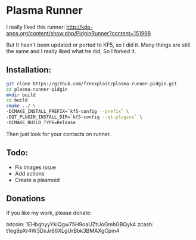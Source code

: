# Plasma Runner 

I really liked this runner:
http://kde-apps.org/content/show.php/PidginRunner?content=151998

But It hasn't been updated or ported to KF5, so I did it. Many things 
are still the same and I really liked what he did, So I forked it.


## Installation:


```sh
git clone https://github.com/freexploit/plasma-runner-pidgin.git
cd plasma-runner-pidgin
mkdir build
cd build
cmake ../ \
-DCMAKE_INSTALL_PREFIX=`kf5-config --prefix` \
-DQT_PLUGIN_INSTALL_DIR=`kf5-config --qt-plugins` \
-DCMAKE_BUILD_TYPE=Release
```

Then just look for your contacts on runner.


## Todo:

- Fix images issue
- Add actions
- Create a plasmoid

## Donations

If you like my work, please donate:

bitcoin: 1EHbghyyYkiQgw75H9oaUZtUoGmhGBQyk4
zcash: t1eg8pXr4W3DxJr86XLgUrBbk3BMAXgCpm4
